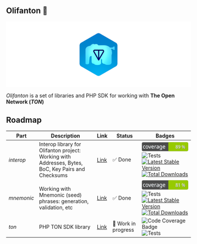 Olifanton 💎
---

<p align="center">
  <a href="https://github.com/olifanton"><img align="center" width="864" src="https://github.com/olifanton/.github/blob/main/profile/olifanton_banner.png" /></a>
</p>

_Olifanton_ is a set of libraries and PHP SDK for working with **The Open Network (_TON_)**


## Roadmap
| Part | Description | Link | Status | Badges |
| ------------- | ------------- | ------------- | ------------- | ------------- |
| _interop_ | Interop library for Olifanton project: Working with Addresses, Bytes, BoC, Key Pairs and Checksums  | [Link](https://github.com/olifanton/interop)  | ✅ Done | ![Code Coverage Badge](https://github.com/olifanton/interop/blob/main/.github/badges/coverage.svg) ![Tests](https://github.com/olifanton/interop/actions/workflows/tests.yml/badge.svg) [![Latest Stable Version](https://poser.pugx.org/olifanton/interop/v/stable)](https://packagist.org/packages/olifanton/interop) [![Total Downloads](https://poser.pugx.org/olifanton/interop/downloads)](https://packagist.org/packages/olifanton/interop) |
| _mnemonic_ | Working with Mnemonic (seed) phrases: generation, validation, etc  | [Link](https://github.com/olifanton/mnemonic)  | ✅ Done | ![Code Coverage Badge](https://github.com/olifanton/mnemonic/blob/main/.github/badges/coverage.svg) ![Tests](https://github.com/olifanton/mnemonic/actions/workflows/tests.yml/badge.svg) [![Latest Stable Version](https://poser.pugx.org/olifanton/mnemonic/v/stable)](https://packagist.org/packages/olifanton/mnemonic) [![Total Downloads](https://poser.pugx.org/olifanton/mnemonic/downloads)](https://packagist.org/packages/olifanton/mnemonic) |
| _ton_ | PHP TON SDK library  | [Link](https://github.com/olifanton/ton)  | 🚧 Work in progress | ![Code Coverage Badge](https://github.com/olifanton/ton/blob/main/.github/badges/coverage.svg) ![Tests](https://github.com/olifanton/ton/actions/workflows/tests.yml/badge.svg) |

